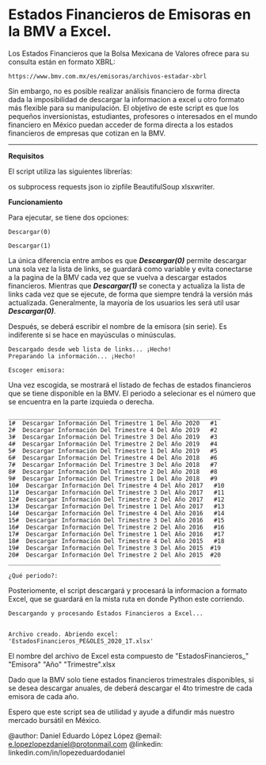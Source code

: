 # Estados Financieros de Emisoras en la BMV a Excel.



Los Estados Financieros que la Bolsa Mexicana de Valores ofrece para su consulta están en formato XBRL:
```
https://www.bmv.com.mx/es/emisoras/archivos-estadar-xbrl
```
Sin embargo, no es posible realizar análisis financiero de forma directa dada la imposibilidad de descargar la informacion a excel u otro formato más flexible para su manipulación. El objetivo de este script es que los pequeños inversionistas, estudiantes, profesores o interesados en el mundo financiero en México puedan acceder de forma directa a los estados financieros de empresas que cotizan en la BMV.

** **
**Requisitos**

El script utiliza las siguientes librerías:

os
subprocess
requests
json
io
zipfile
BeautifulSoup
xlsxwriter.



**Funcionamiento**

Para ejecutar, se tiene dos opciones:

```
Descargar(0)
```
```
Descargar(1)
```

La única diferencia entre ambos es que ***Descargar(0)*** permite descargar una sola vez la lista de links, se guardará como variable y evita conectarse a la pagina de la BMV cada vez que se vuelva a descargar estados financieros. Mientras que ***Descargar(1)*** se conecta y actualiza la lista de links cada vez que se ejecute, de forma que siempre tendrá la versión más actualizada. 
Generalmente, la mayoría de los usuarios les será util usar ***Descargar(0)***.

Después, se deberá escribir el nombre de la emisora (sin serie). Es indiferente si se hace en mayúsculas o minúsculas.

```
Descargado desde web lista de links... ¡Hecho!
Preparando la información... ¡Hecho!

Escoger emisora:
```

Una vez escogida, se mostrará el listado de fechas de estados financieros que se tiene disponible en la BMV. El periodo a selecionar es el número que se encuentra en la parte izquieda o derecha.

```
____________________________________________________________
1#  Descargar Información Del Trimestre 1 Del Año 2020   #1
2#  Descargar Información Del Trimestre 4 Del Año 2019   #2
3#  Descargar Información Del Trimestre 3 Del Año 2019   #3
4#  Descargar Información Del Trimestre 2 Del Año 2019   #4
5#  Descargar Información Del Trimestre 1 Del Año 2019   #5
6#  Descargar Información Del Trimestre 4 Del Año 2018   #6
7#  Descargar Información Del Trimestre 3 Del Año 2018   #7
8#  Descargar Información Del Trimestre 2 Del Año 2018   #8
9#  Descargar Información Del Trimestre 1 Del Año 2018   #9
10#  Descargar Información Del Trimestre 4 Del Año 2017   #10
11#  Descargar Información Del Trimestre 3 Del Año 2017   #11
12#  Descargar Información Del Trimestre 2 Del Año 2017   #12
13#  Descargar Información Del Trimestre 1 Del Año 2017   #13
14#  Descargar Información Del Trimestre 4 Del Año 2016   #14
15#  Descargar Información Del Trimestre 3 Del Año 2016   #15
16#  Descargar Información Del Trimestre 2 Del Año 2016   #16
17#  Descargar Información Del Trimestre 1 Del Año 2016   #17
18#  Descargar Información Del Trimestre 4 Del Año 2015   #18
19#  Descargar Información Del Trimestre 3 Del Año 2015  #19
20#  Descargar Información Del Trimestre 2 Del Año 2015  #20
____________________________________________________________

¿Qué periodo?: 
```
Posteriomente, el script descargará y procesará la informacion a formato Excel, que se guardará en la mista ruta en donde Python este corriendo.


```
Descargando y procesando Estados Financieros a Excel... 


Archivo creado. Abriendo excel: 'EstadosFinancieros_PE&OLES_2020_1T.xlsx'
```

El nombre del archivo de Excel esta compuesto de "EstadosFinancieros_" "Emisora" "Año" "Trimestre".xlsx

Dado que la BMV solo tiene estados financieros trimestrales disponibles, si se desea descargar anuales, de deberá descargar el 4to trimestre de cada emisora de cada año.

Espero que este script sea de utilidad y ayude a difundir más nuestro mercado bursátil en México.

@author: Daniel Eduardo López López
@email: e.lopezlopezdaniel@protonmail.com
@linkedin: linkedin.com/in/lopezeduardodaniel

